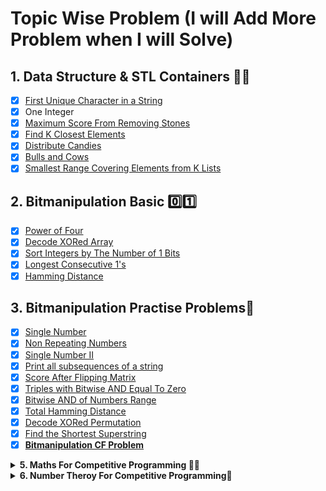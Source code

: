 # Topic Wise Problem (I will Add More Problem when I will Solve)

## 1. Data Structure & STL Containers 👨‍💻
- [x] [First Unique Character in a String](https://leetcode.com/problems/first-unique-character-in-a-string/)
- [x] One Integer
- [x] [Maximum Score From Removing Stones](https://leetcode.com/problems/maximum-score-from-removing-stones/)
- [x] [Find K Closest Elements](https://leetcode.com/problems/find-k-closest-elements/)
- [x] [Distribute Candies](https://leetcode.com/problems/distribute-candies/)
- [x] [Bulls and Cows](https://leetcode.com/problems/bulls-and-cows/)
- [x] [Smallest Range Covering Elements from K Lists](https://leetcode.com/problems/smallest-range-covering-elements-from-k-lists/)

## 2. Bitmanipulation Basic 0️⃣1️⃣
- [x] [Power of Four](https://leetcode.com/problems/power-of-four/)
- [x] [Decode XORed Array](https://leetcode.com/problems/decode-xored-array/)
- [x] [Sort Integers by The Number of 1 Bits](https://leetcode.com/problems/sort-integers-by-the-number-of-1-bits/)
- [x] [Longest Consecutive 1's](https://practice.geeksforgeeks.org/problems/longest-consecutive-1s-1587115620/1)
- [x] [Hamming Distance](https://leetcode.com/problems/hamming-distance/)

## 3. Bitmanipulation Practise Problems🔢
- [x] [Single Number](https://www.interviewbit.com/problems/single-number/)
- [x] [Non Repeating Numbers](https://practice.geeksforgeeks.org/problems/finding-the-numbers0215/1)
- [x] [Single Number II](https://www.interviewbit.com/problems/single-number-ii/)
- [x] [Print all subsequences of a string](https://www.geeksforgeeks.org/print-subsequences-string/)
- [x] [Score After Flipping Matrix](https://leetcode.com/problems/score-after-flipping-matrix/)
- [x] [Triples with Bitwise AND Equal To Zero](https://leetcode.com/problems/triples-with-bitwise-and-equal-to-zero/description/)
- [x] [Bitwise AND of Numbers Range](https://leetcode.com/problems/bitwise-and-of-numbers-range/)
- [x] [Total Hamming Distance](https://leetcode.com/problems/total-hamming-distance/)
- [x] [Decode XORed Permutation](https://leetcode.com/problems/decode-xored-permutation/)
- [x] [Find the Shortest Superstring](https://leetcode.com/problems/find-the-shortest-superstring/)
- [x] **[Bitmanipulation CF Problem](https://github.com/darshan-trivedi-10/Competitive-Programming/tree/main/3%20Bitmanipulation%20Problem/codeforces%20problem#readme)**

<details><summary><strong><b>5. Maths For Competitive Programming 📐📏</b></strong></summary> 

## 5.1 Maths - Big Integer 📚💯
- [x] [ADDXL](https://www.codechef.com/UAPRAC/problems/ADDXL)
- [x] [JULKA](https://www.spoj.com/problems/JULKA)

## 5.2 Maths - Linear Recurrence & Matrix Exponentiation ▧
- [x] [C - POW](https://atcoder.jp/contests/abc205/tasks/abc205_c)
- [x] [Magic of the Locker](https://www.spoj.com/problems/LOCKER/)
- [x] [Strange Function - Binary Exponentation Problem | CodeChef](https://www.codechef.com/problems/ABX01)
- [x] [SPOJ.com - Problem SEQ](https://www.spoj.com/problems/SEQ/)
- [ ] [SPOJ.com - Problem SPP](https://www.spoj.com/problems/SPP/)
- [ ] [SPOJ.com - Problem SPP3](https://www.spoj.com/problems/SPP3/)
- [ ] [SPOJ.com - Problem SPP2](https://www.spoj.com/problems/SPP2/)
- [ ] [SPOJ.com - Problem FIBOSUM](https://www.spoj.com/problems/FIBOSUM/)

## 5.3 Maths - Pigeonhole Principle 🕊️
- [x] [Divisible Subset | CodeChef](https://www.codechef.com/problems/DIVSUBS)
- [x] [The Gray-Similar Code | CodeChef](https://www.codechef.com/problems/GRAYSC)
- [ ] [SPOJ.com - Problem HOLI](https://www.spoj.com/problems/HOLI/)
- [x] [Problem - 1305C - Codeforces](https://codeforces.com/problemset/problem/1305/C)
- [x] [Decreasing Sequence](https://github.com/darshan-trivedi-10/Competitive-Programming/blob/main/4%20Maths/3%20Pigeonhole%20Principle/Decreasing_Sequence.cpp)
- [x] [Subarray Sum Divisible by N](https://github.com/darshan-trivedi-10/Competitive-Programming/blob/main/4%20Maths/3%20Pigeonhole%20Principle/Subarray_Sum_Divisible_by_N.cpp)
</details>


<details><summary><strong><b>6. Number Theroy For Competitive Programming🔢</b></strong></summary> 

 ## 6.1 - Prime Numbers & Factorisation 📘
- [x] [Count Primes In Range ](https://practice.geeksforgeeks.org/problems/count-primes-in-range1604/1/)
- [x] [Count Primes - LeetCode](https://leetcode.com/problems/count-primes/)
- [x] [PRIME1 - Prime Generator](https://www.spoj.com/problems/PRIME1/) **Segmented Sieve**
- [ ] [Alice and candies | Practice Problems](https://www.hackerearth.com/practice/math/number-theory/basic-number-theory-1/practice-problems/algorithm/lola-and-candies-36b57b1b/)
- [x] Prime Sum
- [x] [Closest Divisors - LeetCode](https://leetcode.com/problems/closest-divisors/)
- [ ] [Min operations to reduce N by multiplying by any number or taking square root - GeeksforGeeks](https://www.geeksforgeeks.org/min-operations-to-reduce-n-by-multiplying-by-any-number-or-taking-square-root/)

## 6.2 - Extended Euclidean Algorithm & Applications 📘

- [ ] [GCD2 | CodeChef](https://www.codechef.com/problems/GCD2)
- [ ] [Largest number that divides x and is coprime with y](https://www.geeksforgeeks.org/largest-number-divides-x-co-prime-y/)
- [ ] [Problem - 992B - Codeforces](https://codeforces.com/problemset/problem/992/B)
- [ ] [Problem - 1459C - Codeforces](https://codeforces.com/problemset/problem/1459/C)
  
</details>










